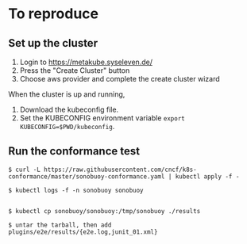 # To reproduce

## Set up the cluster

1. Login to https://metakube.syseleven.de/
2. Press the "Create Cluster" button
3. Choose aws provider and complete the create cluster wizard

When the cluster is up and running,

1. Download the kubeconfig file.  
2. Set the KUBECONFIG environment variable `export KUBECONFIG=$PWD/kubeconfig`.

## Run the conformance test

```
$ curl -L https://raw.githubusercontent.com/cncf/k8s-conformance/master/sonobuoy-conformance.yaml | kubectl apply -f -

$ kubectl logs -f -n sonobuoy sonobuoy


$ kubectl cp sonobuoy/sonobuoy:/tmp/sonobuoy ./results

$ untar the tarball, then add plugins/e2e/results/{e2e.log,junit_01.xml}
```

